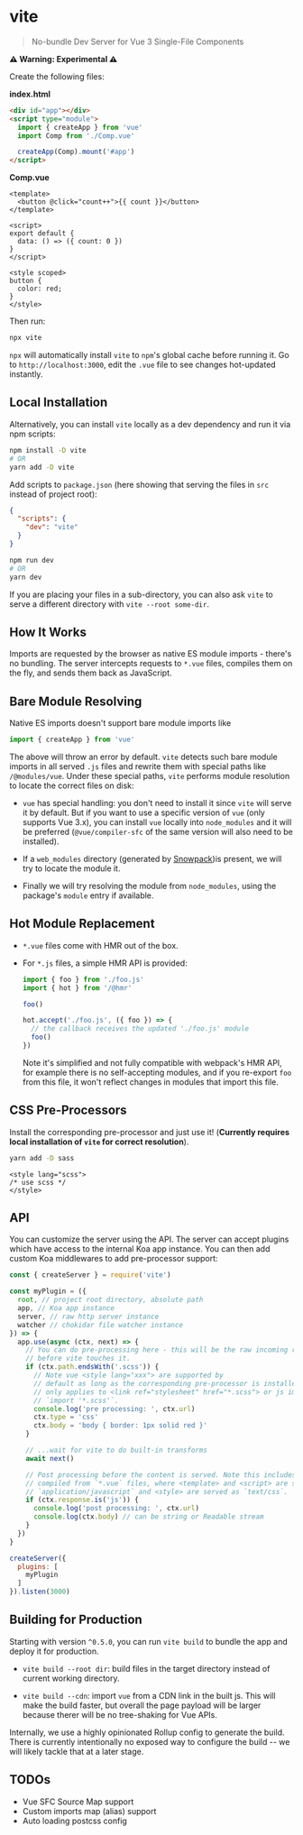 # vite

> No-bundle Dev Server for Vue 3 Single-File Components

**⚠️ Warning: Experimental ⚠️**

Create the following files:

**index.html**

```html
<div id="app"></div>
<script type="module">
  import { createApp } from 'vue'
  import Comp from './Comp.vue'

  createApp(Comp).mount('#app')
</script>
```

**Comp.vue**

```vue
<template>
  <button @click="count++">{{ count }}</button>
</template>

<script>
export default {
  data: () => ({ count: 0 })
}
</script>

<style scoped>
button {
  color: red;
}
</style>
```

Then run:

```bash
npx vite
```

`npx` will automatically install `vite` to `npm`'s global cache before running it. Go to `http://localhost:3000`, edit the `.vue` file to see changes hot-updated instantly.

## Local Installation

Alternatively, you can install `vite` locally as a dev dependency and run it via npm scripts:

```bash
npm install -D vite
# OR
yarn add -D vite
```

Add scripts to `package.json` (here showing that serving the files in `src` instead of project root):

```json
{
  "scripts": {
    "dev": "vite"
  }
}
```

```bash
npm run dev
# OR
yarn dev
```

If you are placing your files in a sub-directory, you can also ask `vite` to serve a different directory with `vite --root some-dir`.

## How It Works

Imports are requested by the browser as native ES module imports - there's no bundling. The server intercepts requests to `*.vue` files, compiles them on the fly, and sends them back as JavaScript.

## Bare Module Resolving

Native ES imports doesn't support bare module imports like

```js
import { createApp } from 'vue'
```

The above will throw an error by default. `vite` detects such bare module imports in all served `.js` files and rewrite them with special paths like `/@modules/vue`. Under these special paths, `vite` performs module resolution to locate the correct files on disk:

- `vue` has special handling: you don't need to install it since `vite` will serve it by default. But if you want to use a specific version of `vue` (only supports Vue 3.x), you can install `vue` locally into `node_modules` and it will be preferred (`@vue/compiler-sfc` of the same version will also need to be installed).

- If a `web_modules` directory (generated by [Snowpack](https://www.snowpack.dev/))is present, we will try to locate the module it.

- Finally we will try resolving the module from `node_modules`, using the package's `module` entry if available.

## Hot Module Replacement

- `*.vue` files come with HMR out of the box.

- For `*.js` files, a simple HMR API is provided:

  ```js
  import { foo } from './foo.js'
  import { hot } from '/@hmr'

  foo()

  hot.accept('./foo.js', ({ foo }) => {
    // the callback receives the updated './foo.js' module
    foo()
  })
  ```

  Note it's simplified and not fully compatible with webpack's HMR API, for example there is no self-accepting modules, and if you re-export `foo` from this file, it won't reflect changes in modules that import this file.

## CSS Pre-Processors

Install the corresponding pre-processor and just use it! (**Currently requires local installation of `vite` for correct resolution**).

``` bash
yarn add -D sass
```
``` vue
<style lang="scss">
/* use scss */
</style>
```

## API

You can customize the server using the API. The server can accept plugins which have access to the internal Koa app instance. You can then add custom Koa middlewares to add pre-processor support:

``` js
const { createServer } = require('vite')

const myPlugin = ({
  root, // project root directory, absolute path
  app, // Koa app instance
  server, // raw http server instance
  watcher // chokidar file watcher instance
}) => {
  app.use(async (ctx, next) => {
    // You can do pre-processing here - this will be the raw incoming requests
    // before vite touches it.
    if (ctx.path.endsWith('.scss')) {
      // Note vue <style lang="xxx"> are supported by
      // default as long as the corresponding pre-processor is installed, so this
      // only applies to <link ref="stylesheet" href="*.scss"> or js imports like
      // `import '*.scss'`.
      console.log('pre processing: ', ctx.url)
      ctx.type = 'css'
      ctx.body = 'body { border: 1px solid red }'
    }

    // ...wait for vite to do built-in transforms
    await next()

    // Post processing before the content is served. Note this includes parts
    // compiled from `*.vue` files, where <template> and <script> are served as
    // `application/javascript` and <style> are served as `text/css`.
    if (ctx.response.is('js')) {
      console.log('post processing: ', ctx.url)
      console.log(ctx.body) // can be string or Readable stream
    }
  })
}

createServer({
  plugins: [
    myPlugin
  ]
}).listen(3000)
```

## Building for Production

Starting with version `^0.5.0`, you can run `vite build` to bundle the app and deploy it for production.

- `vite build --root dir`: build files in the target directory instead of current working directory.

- `vite build --cdn`: import `vue` from a CDN link in the built js. This will make the build faster, but overall the page payload will be larger because therer will be no tree-shaking for Vue APIs.

Internally, we use a highly opinionated Rollup config to generate the build. There is currently intentionally no exposed way to configure the build -- we will likely tackle that at a later stage.

## TODOs

- Vue SFC Source Map support
- Custom imports map (alias) support
- Auto loading postcss config

